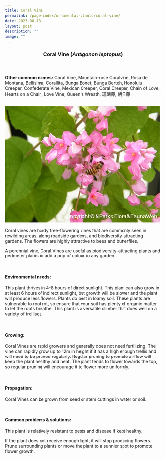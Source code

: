 ```yaml
---
title: Coral Vine
permalink: /page-index/ornamental-plants/coral-vine/
date: 2023-08-18
layout: post
description: ""
image: ""
---
```

<header> 
	<h3>Coral Vine (<em>Antigonon leptopus</em>)</h3> 
</header> 
 
<section> 
	<p><strong>Other common names:</strong> Coral Vine, Mountain-rose Coralvine, Rosa de Montana, Bellísima, Corallita, Bunga Bonet, Bunga Berteh, Honolulu Creeper, Confederate Vine, Mexican Creeper, Coral Creeper, Chain of Love, Hearts on a Chain, Love Vine, Queen's Wreath, 珊瑚藤, 朝日藤</p> 
	<br> 
</section> 
 
<section>
	<img title="Photo by Flora and Fauna Web." src="/images/Plants/coralvine_ffw.jfif">
	<p>Coral vines are hardy free-flowering vines that are commonly seen in rewilding areas, along roadside gardens, and biodiversity-attracting gardens. The flowers are highly attractive to bees and butterflies.</p>
	<p>A perennial vine, Coral Vines are useful as biodiversity-attracting plants and perimeter plants to add a pop of colour to any garden.</p>
	 <br> 
</section> 
 
<section> 
  <h4>Environmental needs:</h4> 
  <p>This plant thrives in 4-8 hours of direct sunlight. This plant can also grow in at least 6 hours of indirect sunlight, but growth will be slower and the plant will produce less flowers. Plants do best in loamy soil. These plants are vulnerable to root rot, so ensure that your soil has plenty of organic matter to let the roots breathe. This plant is a versatile climber that does well on a variety of trellises.</p> 
	<br>
</section>

<section> 
  <h4>Growing:</h4> 
	<p>Coral Vines are rapid growers and generally does not need fertilizing. The vine can rapidly grow up to 12m in height if it has a high enough trellis and will need to be pruned regularly. Regular pruning to promote airflow will keep the plant healthy and neat. The plant tends to flower towards the top, so regular pruning will encourage it to flower more uniformly.</p> 
	<br> 
</section> 

<section> 
  <h4>Propagation:</h4> 
	<p>Coral Vines can be grown from seed or stem cuttings in water or soil.</p> 
	<br> 
</section> 
 
<section> 
  <h4>Common problems &amp; solutions:</h4> 
	<p>This plant is relatively resistant to pests and disease if kept healthy.</p>
	<p>If the plant does not receive enough light, it will stop producing flowers. Prune surrounding plants or move the plant to a sunnier spot to promote flower growth.</p>
	<br> 
</section>